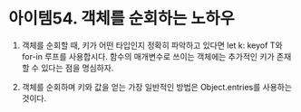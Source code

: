 # 아이템54. 객체를 순회하는 노하우

1. 객체를 순회할 때, 키가 어떤 타입인지 정확히 파악하고 있다면 let k: keyof T와 for-in 루프를 사용합시다. 함수의 매개변수로 쓰이는 객체에는 추가적인 키가 존재할 수 있다는 점을 명심하자.

2. 객체를 순회하며 키와 값을 얻는 가장 일반적인 방법은 Object.entries를 사용하는 것이다.